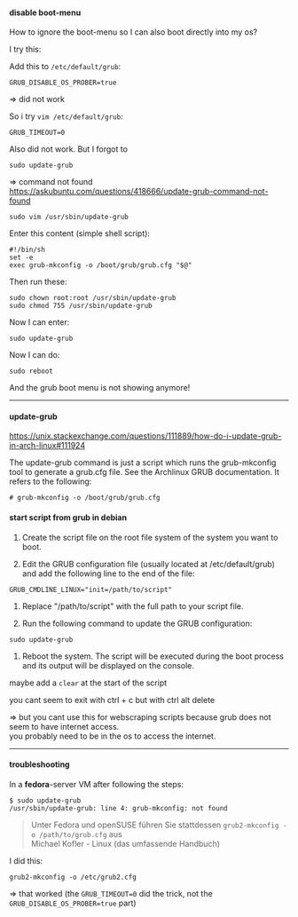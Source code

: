 #### disable boot-menu

How to ignore the boot-menu so I can also boot directly into my os?

I try this:

Add this to `/etc/default/grub`:
```
GRUB_DISABLE_OS_PROBER=true
```

=> did not work

So i try `vim /etc/default/grub`:
```
GRUB_TIMEOUT=0
```

Also did not work.
But I forgot to
```
sudo update-grub
```
=> command not found\
https://askubuntu.com/questions/418666/update-grub-command-not-found

```
sudo vim /usr/sbin/update-grub
```

Enter this content (simple shell script):
```
#!/bin/sh
set -e
exec grub-mkconfig -o /boot/grub/grub.cfg "$@"
```

Then run these:
```
sudo chown root:root /usr/sbin/update-grub
sudo chmod 755 /usr/sbin/update-grub
```

Now I can enter:
```
sudo update-grub
```

Now I can do:
```
sudo reboot
```

And the grub boot menu is not showing anymore!

***
#### update-grub

https://unix.stackexchange.com/questions/111889/how-do-i-update-grub-in-arch-linux#111924

The update-grub command is just a script which runs the grub-mkconfig tool to generate a grub.cfg file. See the Archlinux GRUB documentation. It refers to the following:
```
# grub-mkconfig -o /boot/grub/grub.cfg
```

#### start script from grub in debian

1. Create the script file on the root file system of the system you want to boot.

1. Edit the GRUB configuration file (usually located at /etc/default/grub) and add the following line to the end of the file:

```
GRUB_CMDLINE_LINUX="init=/path/to/script"
```

1. Replace "/path/to/script" with the full path to your script file.

1. Run the following command to update the GRUB configuration:

```
sudo update-grub
```
1. Reboot the system. The script will be executed during the boot process and its output will be displayed on the console.

maybe add a `clear` at the start of the script

you cant seem to exit with ctrl + c but with ctrl alt delete

=> but you cant use this for webscraping scripts because grub does not seem to have internet access.\
you probably need to be in the os to access the internet.

***
#### troubleshooting

In a **fedora**-server VM after following the steps:
```
$ sudo update-grub
/usr/sbin/update-grub: line 4: grub-mkconfig: not found
```


> Unter Fedora und openSUSE führen Sie stattdessen `grub2-mkconfig -o /path/to/grub.cfg` aus\
Michael Kofler - Linux (das umfassende Handbuch)

I did this:
```
grub2-mkconfig -o /etc/grub2.cfg
```
=> that worked (the `GRUB_TIMEOUT=0` did the trick, not the `GRUB_DISABLE_OS_PROBER=true` part)



